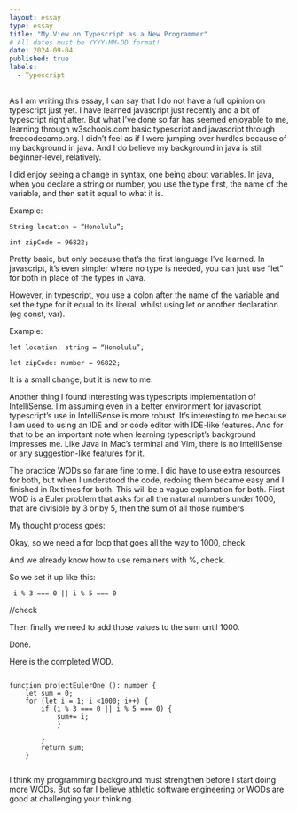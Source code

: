 ```yaml
---
layout: essay
type: essay
title: "My View on Typescript as a New Programmer"
# All dates must be YYYY-MM-DD format!
date: 2024-09-04
published: true
labels:
  - Typescript
---
```


As I am writing this essay, I can say that I do not have a full opinion on typescript just yet. I have learned javascript just recently and a bit of typescript right after. But what I’ve done so far has seemed enjoyable to me, learning through w3schools.com basic typescript and javascript through freecodecamp.org. I didn’t feel as if I were jumping over hurdles because of my background in java. And I do believe my background in java is still beginner-level, relatively.

I did enjoy seeing a change in syntax, one being about variables.
In java, when you declare a string or number, you use the type first, the name of the variable, and then set it equal to what it is.

Example:
```
String location = “Honolulu”;

int zipCode = 96822;
```

Pretty basic, but only because that’s the first language I’ve learned.
In javascript, it’s even simpler where no type is needed, you can just use “let” for both in place of the types in Java.

However, in typescript, you use a colon after the name of the variable and set the type for it equal to its literal, whilst using let or another declaration (eg const, var).

Example:
```
let location: string = “Honolulu”;

let zipCode: number = 96822;
```
It is a small change, but it is new to me.

Another thing I found interesting was typescripts implementation of IntelliSense. I’m assuming even in a better environment for javascript, typescript’s use in IntelliSense is more robust. It’s interesting to me because I am used to using an IDE and or code editor with IDE-like features. And for that to be an important note when learning typescript’s background impresses me. Like Java in Mac’s terminal and Vim, there is no IntelliSense or any suggestion-like features for it.

The practice WODs so far are fine to me. I did have to use extra resources for both, but when I understood the code, redoing them became easy and I finished in Rx times for both. This will be a vague explanation for both. First WOD is a Euler problem that asks for all the natural numbers under 1000, that are divisible by 3 or by 5, then the sum of all those numbers

My thought process goes:

Okay, so we need a for loop that goes all the way to 1000, check.

And we already know how to use remainers with %, check.

So we set it up like this:
```
 i % 3 === 0 || i % 5 === 0
```
//check

Then finally we need to add those values to the sum until 1000.

Done.

Here is the completed WOD.

```

function projectEulerOne (): number {
    let sum = 0;
    for (let i = 1; i <1000; i++) {
        if (i % 3 === 0 || i % 5 === 0) {
            sum+= i;
            }
            
        }
        return sum;
    }
    
```
I think my programming background must strengthen before I start doing more WODs. But so far I believe athletic software engineering or WODs are good at challenging your thinking.
